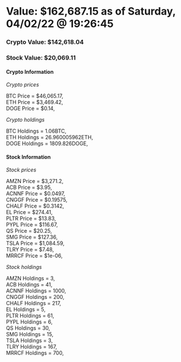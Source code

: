 # Value: $162,687.15 as of Saturday, 04/02/22 @ 19:26:45 

### Crypto Value: $142,618.04

### Stock Value: $20,069.11

#### Crypto Information 
*Crypto prices* 

BTC Price = $46,065.17,  
ETH Price = $3,469.42,  
DOGE Price = $0.14,  


*Crypto holdings* 

BTC Holdings = 1.06BTC,  
ETH Holdings = 26.960005962ETH,  
DOGE Holdings = 1809.826DOGE,  


#### Stock Information 

*Stock prices* 

AMZN Price = $3,271.2,  
ACB Price = $3.95,  
ACNNF Price = $0.0497,  
CNGGF Price = $0.19575,  
CHALF Price = $0.3142,  
EL Price = $274.41,  
PLTR Price = $13.83,  
PYPL Price = $116.67,  
QS Price = $20.25,  
SMG Price = $127.36,  
TSLA Price = $1,084.59,  
TLRY Price = $7.48,  
MRRCF Price = $1e-06,  


*Stock holdings* 

AMZN Holdings = 3,  
ACB Holdings = 41,  
ACNNF Holdings = 1000,  
CNGGF Holdings = 200,  
CHALF Holdings = 217,  
EL Holdings = 5,  
PLTR Holdings = 61,  
PYPL Holdings = 6,  
QS Holdings = 30,  
SMG Holdings = 15,  
TSLA Holdings = 3,  
TLRY Holdings = 167,  
MRRCF Holdings = 700,  


